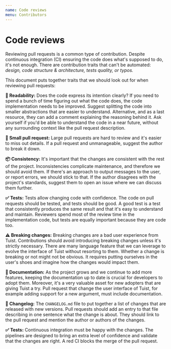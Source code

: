 ```yaml
---
name: Code reviews
menu: Contributors
---
```


# Code reviews

Reviewing pull requests is a common type of contribution.
Despite continuous integration (CI) ensuring the code does what's supposed to do,
it's not enough.
There are contribution traits that can't be automated:
_design, code structure & architecture, tests quality, or typos._

This document puts together traits that we should look out for when reviewing pull requests:

**👀 Readability:** Does the code express its intention clearly?
If you need to spend a bunch of time figuring out what the code does,
the code implementation needs to be improved.
Suggest splitting the code into smaller abstractions that are easier to understand.
Alternative, and as a last resource,
they can add a comment explaining the reasoning behind it.
Ask yourself if you'd be able to understand the code in a near future,
without any surrounding context like the pull request description.

**🌱 Small pull request:** Large pull requests are hard to review and it's easier to miss out details.
If a pull request and unmanageable,
suggest the author to break it down.

**📦 Consistency:** It's important that the changes are consistent with the rest of the project.
Inconsistencies complicate maintenance, and therefore we should avoid them.
If there's an approach to output messages to the user,
or report errors,
we should stick to that.
If the author disagrees with the project's standards,
suggest them to open an issue where we can discuss them further.

**✅ Tests:** Tests allow changing code with confidence.
The code on pull requests should be tested,
and tests should be good.
A good test is a test that consistently produces the same result and that it's easy to understand and maintain.
Reviewers spend most of the review time in the implementation code,
but tests are equally important because they are code too.

**⚠️ Breaking changes:** Breaking changes are a bad user experience from Tuist.
Contributions should avoid introducing breaking changes unless it's strictly necessary.
There are many language feature that we can leverage to evolve the interface of Tuist without resorting to them.
Whether a change is breaking or not might not be obvious.
It requires putting ourselves in the user's shoes and imagine how the changes would impact them.

**📝 Documentation:** As the project grows and we continue to add more features,
keeping the documentation up to date is crucial for developers to adopt them.
Moreover,
it's a very valuable asset for new adopters that are giving Tuist a try.
Pull request that change the user interface of Tuist,
for example adding support for a new argument,
must include documentation.

**📝 Changelog:** The `CHANGELOG.md` file to put together a list of changes that are released with new versions.
Pull requests should add an entry to that file describing in one sentence what the change is about.
They should link to the pull request and mention the author or authors of the changes.

**✅ Tests:** Continuous integration must be happy with the changes.
The pipelines are designed to bring an extra level of confidence and validate that the changes are right.
A red CI blocks the merge of the pull request.

